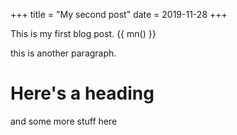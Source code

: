 +++
title = "My second post"
date = 2019-11-28
+++

This is my first blog post.
{{ mn() }}

this is another paragraph.

# Here's a heading

and some more stuff here
